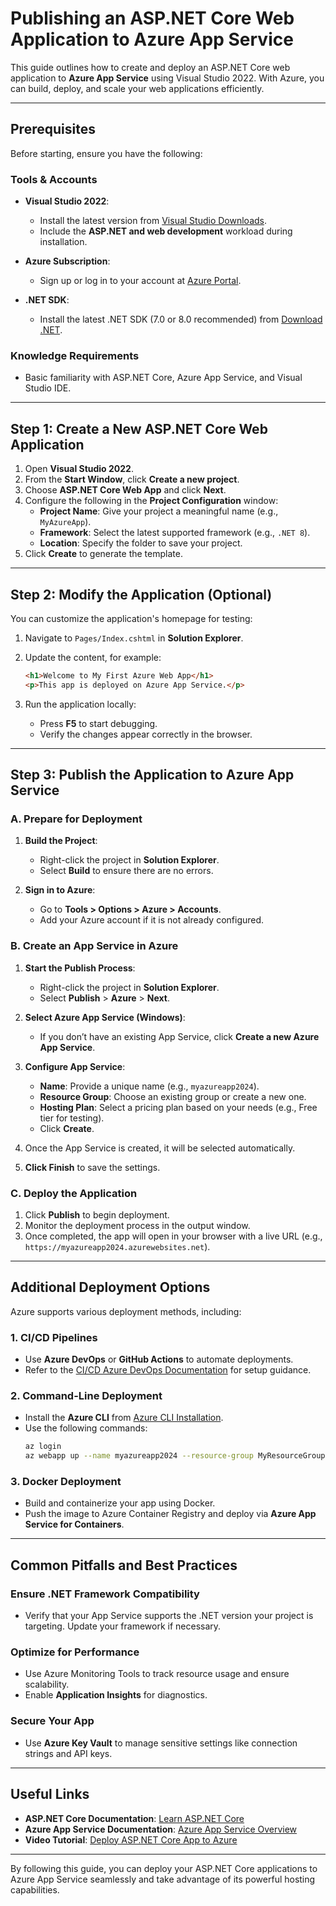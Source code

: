 
# Publishing an ASP.NET Core Web Application to Azure App Service

This guide outlines how to create and deploy an ASP.NET Core web application to **Azure App Service** using Visual Studio 2022. With Azure, you can build, deploy, and scale your web applications efficiently.

---

## Prerequisites

Before starting, ensure you have the following:

### Tools & Accounts

- **Visual Studio 2022**:
  - Install the latest version from [Visual Studio Downloads](https://visualstudio.microsoft.com/).
  - Include the **ASP.NET and web development** workload during installation.
  
- **Azure Subscription**:
  - Sign up or log in to your account at [Azure Portal](https://portal.azure.com/).

- **.NET SDK**:
  - Install the latest .NET SDK (7.0 or 8.0 recommended) from [Download .NET](https://dotnet.microsoft.com/).

### Knowledge Requirements

- Basic familiarity with ASP.NET Core, Azure App Service, and Visual Studio IDE.

---

## Step 1: Create a New ASP.NET Core Web Application

1. Open **Visual Studio 2022**.
2. From the **Start Window**, click **Create a new project**.
3. Choose **ASP.NET Core Web App** and click **Next**.
4. Configure the following in the **Project Configuration** window:
   - **Project Name**: Give your project a meaningful name (e.g., `MyAzureApp`).
   - **Framework**: Select the latest supported framework (e.g., `.NET 8`).
   - **Location**: Specify the folder to save your project.
5. Click **Create** to generate the template.

---

## Step 2: Modify the Application (Optional)

You can customize the application's homepage for testing:

1. Navigate to `Pages/Index.cshtml` in **Solution Explorer**.
2. Update the content, for example:

   ```html
   <h1>Welcome to My First Azure Web App</h1>
   <p>This app is deployed on Azure App Service.</p>
   ```

3. Run the application locally:
   - Press **F5** to start debugging.
   - Verify the changes appear correctly in the browser.

---

## Step 3: Publish the Application to Azure App Service

### A. Prepare for Deployment

1. **Build the Project**:
   - Right-click the project in **Solution Explorer**.
   - Select **Build** to ensure there are no errors.

2. **Sign in to Azure**:
   - Go to **Tools > Options > Azure > Accounts**.
   - Add your Azure account if it is not already configured.

### B. Create an App Service in Azure

1. **Start the Publish Process**:
   - Right-click the project in **Solution Explorer**.
   - Select **Publish** > **Azure** > **Next**.

2. **Select Azure App Service (Windows)**:
   - If you don’t have an existing App Service, click **Create a new Azure App Service**.

3. **Configure App Service**:
   - **Name**: Provide a unique name (e.g., `myazureapp2024`).
   - **Resource Group**: Choose an existing group or create a new one.
   - **Hosting Plan**: Select a pricing plan based on your needs (e.g., Free tier for testing).
   - Click **Create**.

4. Once the App Service is created, it will be selected automatically.

5. **Click Finish** to save the settings.

### C. Deploy the Application

1. Click **Publish** to begin deployment.
2. Monitor the deployment process in the output window.
3. Once completed, the app will open in your browser with a live URL (e.g., `https://myazureapp2024.azurewebsites.net`).

---

## Additional Deployment Options

Azure supports various deployment methods, including:

### 1. **CI/CD Pipelines**
   - Use **Azure DevOps** or **GitHub Actions** to automate deployments.
   - Refer to the [CI/CD Azure DevOps Documentation](https://learn.microsoft.com/en-us/azure/devops/pipelines/?view=azure-devops) for setup guidance.

### 2. **Command-Line Deployment**
   - Install the **Azure CLI** from [Azure CLI Installation](https://learn.microsoft.com/en-us/cli/azure/install-azure-cli).
   - Use the following commands:
     ```bash
     az login
     az webapp up --name myazureapp2024 --resource-group MyResourceGroup --runtime "DOTNET|8.0"
     ```

### 3. **Docker Deployment**
   - Build and containerize your app using Docker.
   - Push the image to Azure Container Registry and deploy via **Azure App Service for Containers**.

---

## Common Pitfalls and Best Practices

### Ensure .NET Framework Compatibility
- Verify that your App Service supports the .NET version your project is targeting. Update your framework if necessary.

### Optimize for Performance
- Use Azure Monitoring Tools to track resource usage and ensure scalability.
- Enable **Application Insights** for diagnostics.

### Secure Your App
- Use **Azure Key Vault** to manage sensitive settings like connection strings and API keys.

---

## Useful Links

- **ASP.NET Core Documentation**: [Learn ASP.NET Core](https://learn.microsoft.com/en-us/aspnet/core/)
- **Azure App Service Documentation**: [Azure App Service Overview](https://learn.microsoft.com/en-us/azure/app-service/)
- **Video Tutorial**: [Deploy ASP.NET Core App to Azure](https://www.youtube.com/watch?v=1ScH-USLYXg)

---

By following this guide, you can deploy your ASP.NET Core applications to Azure App Service seamlessly and take advantage of its powerful hosting capabilities.

